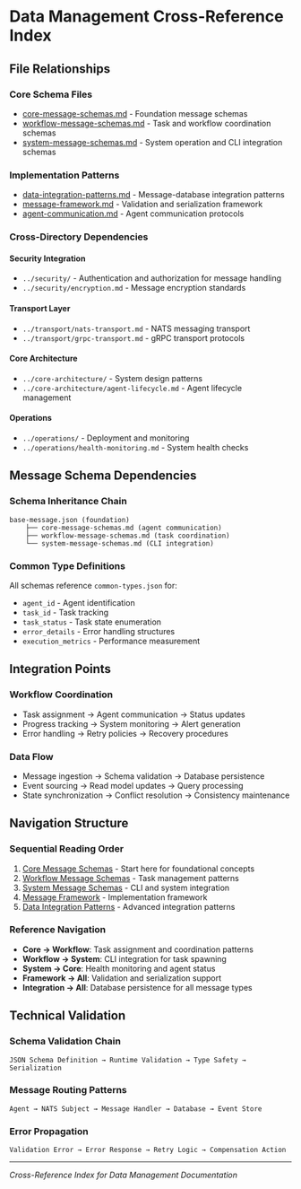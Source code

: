 # Data Management Cross-Reference Index

## File Relationships

### Core Schema Files

- [core-message-schemas.md](./core-message-schemas.md) - Foundation message schemas
- [workflow-message-schemas.md](./workflow-message-schemas.md) - Task and workflow coordination schemas  
- [system-message-schemas.md](./system-message-schemas.md) - System operation and CLI integration schemas

### Implementation Patterns

- [data-integration-patterns.md](./data-integration-patterns.md) - Message-database integration patterns
- [message-framework.md](./message-framework.md) - Validation and serialization framework
- [agent-communication.md](./agent-communication.md) - Agent communication protocols

### Cross-Directory Dependencies

#### Security Integration

- `../security/` - Authentication and authorization for message handling
- `../security/encryption.md` - Message encryption standards

#### Transport Layer

- `../transport/nats-transport.md` - NATS messaging transport
- `../transport/grpc-transport.md` - gRPC transport protocols

#### Core Architecture

- `../core-architecture/` - System design patterns
- `../core-architecture/agent-lifecycle.md` - Agent lifecycle management

#### Operations

- `../operations/` - Deployment and monitoring
- `../operations/health-monitoring.md` - System health checks

## Message Schema Dependencies

### Schema Inheritance Chain

```
base-message.json (foundation)
    ├── core-message-schemas.md (agent communication)
    ├── workflow-message-schemas.md (task coordination) 
    └── system-message-schemas.md (CLI integration)
```

### Common Type Definitions

All schemas reference `common-types.json` for:

- `agent_id` - Agent identification
- `task_id` - Task tracking  
- `task_status` - Task state enumeration
- `error_details` - Error handling structures
- `execution_metrics` - Performance measurement

## Integration Points

### Workflow Coordination

- Task assignment → Agent communication → Status updates
- Progress tracking → System monitoring → Alert generation
- Error handling → Retry policies → Recovery procedures

### Data Flow

- Message ingestion → Schema validation → Database persistence
- Event sourcing → Read model updates → Query processing
- State synchronization → Conflict resolution → Consistency maintenance

## Navigation Structure

### Sequential Reading Order

1. [Core Message Schemas](./core-message-schemas.md) - Start here for foundational concepts
2. [Workflow Message Schemas](./workflow-message-schemas.md) - Task management patterns
3. [System Message Schemas](./system-message-schemas.md) - CLI and system integration
4. [Message Framework](./message-framework.md) - Implementation framework
5. [Data Integration Patterns](./data-integration-patterns.md) - Advanced integration patterns

### Reference Navigation

- **Core → Workflow**: Task assignment and coordination patterns
- **Workflow → System**: CLI integration for task spawning
- **System → Core**: Health monitoring and agent status
- **Framework → All**: Validation and serialization support
- **Integration → All**: Database persistence for all message types

## Technical Validation

### Schema Validation Chain

```
JSON Schema Definition → Runtime Validation → Type Safety → Serialization
```

### Message Routing Patterns

```
Agent → NATS Subject → Message Handler → Database → Event Store
```

### Error Propagation

```
Validation Error → Error Response → Retry Logic → Compensation Action
```

---

*Cross-Reference Index for Data Management Documentation*
